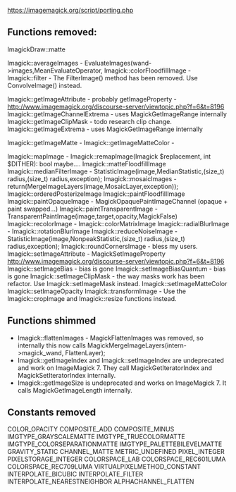 
https://imagemagick.org/script/porting.php


## Functions removed:

ImagickDraw::matte

Imagick::averageImages       - EvaluateImages(wand->images,MeanEvaluateOperator,
Imagick::colorFloodfillImage -
Imagick::filter              - The FilterImage() method has been removed. Use ConvolveImage() instead.

Imagick::getImageAttribute - probably getImageProperty - http://www.imagemagick.org/discourse-server/viewtopic.php?f=6&t=8196
Imagick::getImageChannelExtrema - uses MagickGetImageRange internally
Imagick::getImageClipMask       - todo research clip change.
Imagick::getImageExtrema        - uses MagickGetImageRange internally

Imagick::getImageMatte          -
Imagick::getImageMatteColor     -

Imagick::mapImage               - Imagick::remapImage(Imagick $replacement, int $DITHER): bool maybe....
Imagick::matteFloodfillImage
Imagick::medianFilterImage      - StatisticImage(image,MedianStatistic,(size_t) radius,(size_t) radius,exception);
Imagick::mosaicImages           - return(MergeImageLayers(image,MosaicLayer,exception));
Imagick::orderedPosterizeImage
Imagick::paintFloodfillImage
Imagick::paintOpaqueImage       - MagickOpaquePaintImageChannel (opaque + paint swapped...)
Imagick::paintTransparentImage  - TransparentPaintImage(image,target,opacity,MagickFalse)
Imagick::recolorImage           - Imagick::colorMatrixImage
Imagick::radialBlurImage        - Imagick::rotationBlurImage
Imagick::reduceNoiseImage       - StatisticImage(image,NonpeakStatistic,(size_t) radius,(size_t) radius,exception);
Imagick::roundCornersImage - bless my users.
Imagick::setImageAttribute - MagickSetImageProperty http://www.imagemagick.org/discourse-server/viewtopic.php?f=6&t=8196
Imagick::setImageBias - bias is gone
Imagick::setImageBiasQuantum - bias is gone
Imagick::setImageClipMask - the way masks work has been refactor. Use Imagick::setImageMask instead.
Imagick::setImageMatteColor
Imagick::setImageOpacity
Imagick::transformImage - Use the Imagick::cropImage and Imagick::resize functions instead.


## Functions shimmed

- Imagick::flattenImages - MagickFlattenImages was removed, so internally this now calls MagickMergeImageLayers(intern->magick_wand, FlattenLayer);
- Imagick::getImageIndex and Imagick::setImageIndex are undeprecated and work on ImageMagick 7. They call MagickGetIteratorIndex and MagickSetIteratorIndex internally.
- Imagick::getImageSize is undeprecated and works on ImageMagick 7. It calls MagickGetImageLength internally.


## Constants removed

COLOR_OPACITY
COMPOSITE_ADD
COMPOSITE_MINUS
IMGTYPE_GRAYSCALEMATTE
IMGTYPE_TRUECOLORMATTE
IMGTYPE_COLORSEPARATIONMATTE
IMGTYPE_PALETTEBILEVELMATTE
GRAVITY_STATIC
CHANNEL_MATTE
METRIC_UNDEFINED
PIXEL_INTEGER
PIXELSTORAGE_INTEGER
COLORSPACE_LAB
COLORSPACE_REC601LUMA
COLORSPACE_REC709LUMA
VIRTUALPIXELMETHOD_CONSTANT
INTERPOLATE_BICUBIC
INTERPOLATE_FILTER
INTERPOLATE_NEARESTNEIGHBOR
ALPHACHANNEL_FLATTEN
